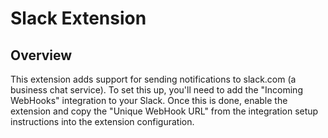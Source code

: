 Slack Extension
===============

Overview
--------

This extension adds support for sending notifications to slack.com (a business
chat service). To set this up, you'll need to add the "Incoming WebHooks"
integration to your Slack. Once this is done, enable the extension and copy the
"Unique WebHook URL" from the integration setup instructions into the extension
configuration.
